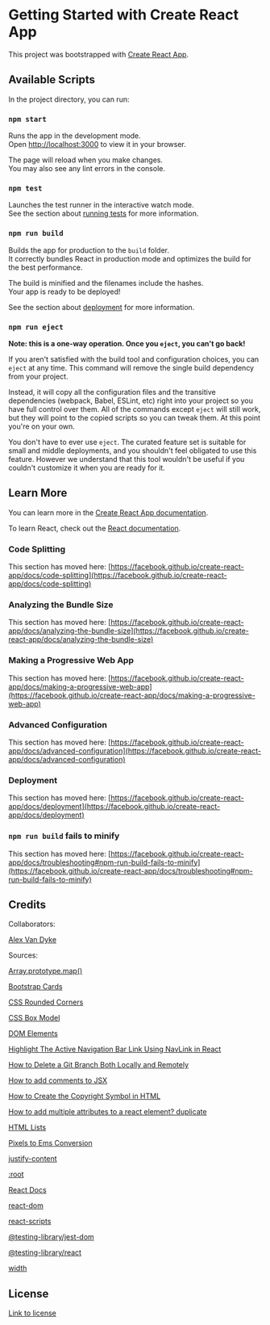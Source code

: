 # Getting Started with Create React App

This project was bootstrapped with [Create React App](https://github.com/facebook/create-react-app).

## Available Scripts

In the project directory, you can run:

### `npm start`

Runs the app in the development mode.\
Open [http://localhost:3000](http://localhost:3000) to view it in your browser.

The page will reload when you make changes.\
You may also see any lint errors in the console.

### `npm test`

Launches the test runner in the interactive watch mode.\
See the section about [running tests](https://facebook.github.io/create-react-app/docs/running-tests) for more information.

### `npm run build`

Builds the app for production to the `build` folder.\
It correctly bundles React in production mode and optimizes the build for the best performance.

The build is minified and the filenames include the hashes.\
Your app is ready to be deployed!

See the section about [deployment](https://facebook.github.io/create-react-app/docs/deployment) for more information.

### `npm run eject`

**Note: this is a one-way operation. Once you `eject`, you can't go back!**

If you aren't satisfied with the build tool and configuration choices, you can `eject` at any time. This command will remove the single build dependency from your project.

Instead, it will copy all the configuration files and the transitive dependencies (webpack, Babel, ESLint, etc) right into your project so you have full control over them. All of the commands except `eject` will still work, but they will point to the copied scripts so you can tweak them. At this point you're on your own.

You don't have to ever use `eject`. The curated feature set is suitable for small and middle deployments, and you shouldn't feel obligated to use this feature. However we understand that this tool wouldn't be useful if you couldn't customize it when you are ready for it.

## Learn More

You can learn more in the [Create React App documentation](https://facebook.github.io/create-react-app/docs/getting-started).

To learn React, check out the [React documentation](https://reactjs.org/).

### Code Splitting

This section has moved here: [https://facebook.github.io/create-react-app/docs/code-splitting](https://facebook.github.io/create-react-app/docs/code-splitting)

### Analyzing the Bundle Size

This section has moved here: [https://facebook.github.io/create-react-app/docs/analyzing-the-bundle-size](https://facebook.github.io/create-react-app/docs/analyzing-the-bundle-size)

### Making a Progressive Web App

This section has moved here: [https://facebook.github.io/create-react-app/docs/making-a-progressive-web-app](https://facebook.github.io/create-react-app/docs/making-a-progressive-web-app)

### Advanced Configuration

This section has moved here: [https://facebook.github.io/create-react-app/docs/advanced-configuration](https://facebook.github.io/create-react-app/docs/advanced-configuration)

### Deployment

This section has moved here: [https://facebook.github.io/create-react-app/docs/deployment](https://facebook.github.io/create-react-app/docs/deployment)

### `npm run build` fails to minify

This section has moved here: [https://facebook.github.io/create-react-app/docs/troubleshooting#npm-run-build-fails-to-minify](https://facebook.github.io/create-react-app/docs/troubleshooting#npm-run-build-fails-to-minify)

## Credits

Collaborators:

[Alex Van Dyke](https://github.com/AlexandertheGreat491)

Sources:

[Array.prototype.map()](https://developer.mozilla.org/en-US/docs/Web/JavaScript/Reference/Global_Objects/Array/map)

[Bootstrap Cards](https://getbootstrap.com/docs/4.1/components/card/)

[CSS Rounded Corners](https://www.w3schools.com/css/css3_borders.asp)

[CSS Box Model](https://www.w3schools.com/css/css_boxmodel.asp)

[DOM Elements](https://reactjs.org/docs/dom-elements.html#style)

[Highlight The Active Navigation Bar Link Using NavLink in React](https://staceycarrillo.medium.com/highlight-the-active-navigation-bar-link-using-navlink-in-react-d44f5d8bf997)

[How to Delete a Git Branch Both Locally and Remotely](https://www.freecodecamp.org/news/how-to-delete-a-git-branch-both-locally-and-remotely/)

[How to add comments to JSX](https://www.educative.io/answers/how-to-add-comments-in-jsx)

[How to Create the Copyright Symbol in HTML](https://careerkarma.com/blog/html-copyright-symbol/#:~:text=You%20can%20create%20an%20HTML,character%20onto%20the%20web%20page.)

[How to add multiple attributes to a react element? duplicate](https://stackoverflow.com/questions/34846352/how-to-add-multiple-style-attributes-to-a-react-element)

[HTML Lists](https://www.w3schools.com/html/html_lists.asp)

[Pixels to Ems Conversion](https://www.w3schools.com/tags/ref_pxtoemconversion.asp)

[justify-content](https://developer.mozilla.org/en-US/docs/Web/CSS/justify-content)

[:root](https://developer.mozilla.org/en-US/docs/Web/CSS/:root)

[React Docs](https://reactjs.org/docs/getting-started.html)

[react-dom](https://www.npmjs.com/package/react-dom)

[react-scripts](https://www.npmjs.com/package/react-scripts)

[@testing-library/jest-dom](https://www.npmjs.com/package/@testing-library/jest-dom)

[@testing-library/react](https://www.npmjs.com/package/@testing-library/react)

[width](https://developer.mozilla.org/en-US/docs/Web/CSS/width)

## License

[Link to license](./LICENSE)
